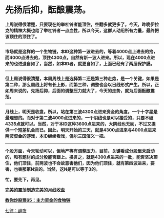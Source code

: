 先扬后抑，酝酿震荡。
====



**上周说得很清楚，只要现在的举杠铃者能顶住，空翻多就更多了。今天，昨晚伊拉克的精神大概也给了举杠铃者一点血性，所以今天，这群人动用所有力量，最终把该顶住的顶住了。**

** **

**市场就是这样的一个生物链，本ID这种第一波进去的，等着4000点上进去的抬，而4000点进去的，顶住4300点，自然有新一波人进来。所以，现在4000点进来的也进退自如了，当然，如本ID者，就更自如了，上面已经有了两层保护膜。**

** **

**但上周说得很清楚，本周周线上是选择第二还是第三种走势，是一个关键，如果是第二种，那么周线上将有长上影，而第三种，调整也会以日线形式产生。所以，正如周末说的，先扬后抑，后面的调整压力就大了，今天的走势，就为后面酝酿震荡。**

** **

**月线上，明天是收盘，所以，站在第三波4300点进来资金的角度，一个十字星是最理想的。而对于第二波4000点进来的，一个阴线也是可以接受的，只要不破4335点就可以。当然，对于本ID这种3600点进来的，大阴线也无妨，不过又提供一个短差机会而已。因此，明天开始的三天，就是4300点进来与4000点进来两波资金的游戏，本ID继续看戏，偶尔三国演义一把。**

** **

**个股方面，今天轮动可以，但地产等有调整压力，目前，关键看成分股里未启动的，和有题材的成分股能否跟上。换言之，就是4300点进来的一批，能否坚决顶住，他们顶住，前两波也不会故意害他们，因为他们顶住，就有第四波进来，要害，也害那第N波的。当然，这N是可以等于3的。**

**忙，要先下，再见。**

[**完美的震荡制造完美的月线收盘**](http://blog.sina.com.cn/u/486e105c01000c0c)

[**教你炒股票65：主力资金的食物链**](http://blog.sina.com.cn/u/486e105c01000c05)

[七律：醉夜](http://blog.sina.com.cn/u/486e105c01000bz1)
